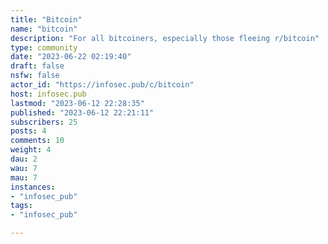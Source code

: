 ```yaml
---
title: "Bitcoin" 
name: "bitcoin"
description: "For all bitcoiners, especially those fleeing r/bitcoin"
type: community
date: "2023-06-22 02:19:40"
draft: false
nsfw: false
actor_id: "https://infosec.pub/c/bitcoin"
host: infosec.pub
lastmod: "2023-06-12 22:28:35"
published: "2023-06-12 22:21:11"
subscribers: 25
posts: 4
comments: 10
weight: 4
dau: 2
wau: 7
mau: 7
instances:
- "infosec_pub"
tags: 
- "infosec_pub"

---
```

